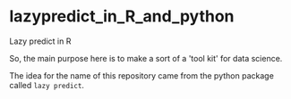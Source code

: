# lazypredict_in_R_and_python
Lazy predict in R

So, the main purpose here is to make a sort of a 'tool kit' for data science.

The idea for the name of this repository came from the python package called `lazy predict`. 
